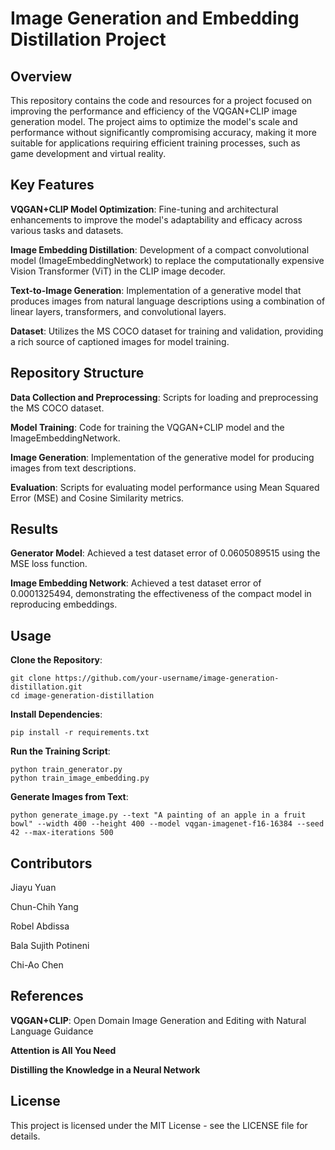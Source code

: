 # Image Generation and Embedding Distillation Project
## Overview
This repository contains the code and resources for a project focused on improving the performance and efficiency of the VQGAN+CLIP image generation model. The project aims to optimize the model's scale and performance without significantly compromising accuracy, making it more suitable for applications requiring efficient training processes, such as game development and virtual reality.

## Key Features
**VQGAN+CLIP Model Optimization**: Fine-tuning and architectural enhancements to improve the model's adaptability and efficacy across various tasks and datasets.

**Image Embedding Distillation**: Development of a compact convolutional model (ImageEmbeddingNetwork) to replace the computationally expensive Vision Transformer (ViT) in the CLIP image decoder.

**Text-to-Image Generation**: Implementation of a generative model that produces images from natural language descriptions using a combination of linear layers, transformers, and convolutional layers.

**Dataset**: Utilizes the MS COCO dataset for training and validation, providing a rich source of captioned images for model training.

## Repository Structure
**Data Collection and Preprocessing**: Scripts for loading and preprocessing the MS COCO dataset.

**Model Training**: Code for training the VQGAN+CLIP model and the ImageEmbeddingNetwork.

**Image Generation**: Implementation of the generative model for producing images from text descriptions.

**Evaluation**: Scripts for evaluating model performance using Mean Squared Error (MSE) and Cosine Similarity metrics.

## Results
**Generator Model**: Achieved a test dataset error of 0.0605089515 using the MSE loss function.

**Image Embedding Network**: Achieved a test dataset error of 0.0001325494, demonstrating the effectiveness of the compact model in reproducing embeddings.

## Usage
**Clone the Repository**:
```
git clone https://github.com/your-username/image-generation-distillation.git
cd image-generation-distillation
```
**Install Dependencies**:
```
pip install -r requirements.txt
```
**Run the Training Script**:
```
python train_generator.py
python train_image_embedding.py
```
**Generate Images from Text**:
```
python generate_image.py --text "A painting of an apple in a fruit bowl" --width 400 --height 400 --model vqgan-imagenet-f16-16384 --seed 42 --max-iterations 500
```
## Contributors
Jiayu Yuan

Chun-Chih Yang

Robel Abdissa

Bala Sujith Potineni

Chi-Ao Chen

## References
**VQGAN+CLIP**: Open Domain Image Generation and Editing with Natural Language Guidance

**Attention is All You Need**

**Distilling the Knowledge in a Neural Network**

## License
This project is licensed under the MIT License - see the LICENSE file for details.
